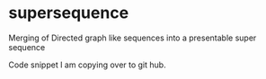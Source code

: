 # supersequence
Merging of Directed graph like sequences into a presentable super sequence

Code snippet I am copying over to git hub.

